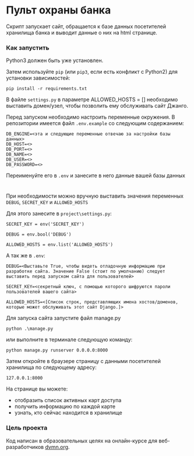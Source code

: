 # Пульт охраны банка

Скрипт запускает сайт, обращается к базе данных посетителей хранилища банка и выводит данные о них на html странице.

### Как запустить

Python3 должен быть уже установлен.

Затем используйте `pip` (или `pip3`, если есть конфликт с Python2) для установки зависимостей:

```
pip install -r requirements.txt
```
В файле `settings.py` в параметре ALLOWED_HOSTS = [] необходимо выставить домен/узел, чтобы позволить ему обслуживать сайт Джанго.

Перед запуском необходимо настроить переменные окружения. В репозитории имеется файл `.env.example` со следующим содержанием:
```
DB_ENGINE=<эта и следующие переменные отвечаю за настройки базы данных>
DB_HOST=<>
DB_PORT=<>
DB_NAME=<>
DB_USER=<>
DB_PASSWORD=<>
```
Переименуйте его в `.env` и занесите в него данные вашей базы данных

#

При необходимости можно вручную выставить значения переменных `DEBUG`, `SECRET_KEY` и  `ALLOWED_HOSTS`

Для этого занесите в `project\settings.py`:

```
SECRET_KEY = env('SECRET_KEY')

DEBUG = env.bool('DEBUG')

ALLOWED_HOSTS = env.list('ALLOWED_HOSTS')
```
А так же в `.env`:
```
DEBUG=<Выставьте True, чтобы видеть отладочную информацию при разработке сайта. Значение False (стоит по умолчанию) следует выставить перед запуском сайта для пользователей>

SECRET_KEY=<секретный ключ, с помощью которого шифруются пароли пользователей вашего сайта>

ALLOWED_HOSTS=<[Список строк, представляющих имена хостов/доменов, которые может обслуживать этот сайт Django.]>
```

Для запуска сайта запустите файл manage.py

```
python .\manage.py
```

или выполните в терминале следующую команду:

```
python manage.py runserver 0.0.0.0:8000
```

Затем откройте в браузере страницу с данными посетителей хранилища по следующему адресу:

`127.0.0.1:8000`

На странице вы можете:
* отобразить список активных карт доступа
* получить информацию по каждой карте
* узнать, кто сейчас находится в хранилище

### Цель проекта

Код написан в образовательных целях на онлайн-курсе для веб-разработчиков [dvmn.org](https://dvmn.org/).
